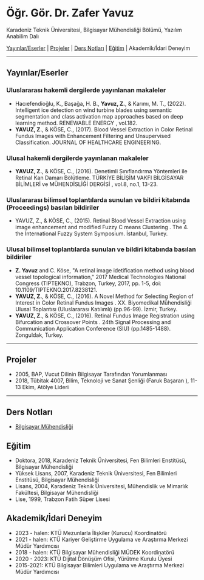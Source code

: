 # Öğr. Gör. Dr. Zafer Yavuz

Karadeniz Teknik Üniversitesi, Bilgisayar Mühendisliği Bölümü, Yazılım Anabilim Dalı


[Yayınlar/Eserler](#yayınlareserler) | [Projeler](#projeler) | [Ders Notları](#ders-notları) | [Eğitim](#eğitim) | Akademik/İdari Deneyim

---

## Yayınlar/Eserler

### Uluslararası hakemli dergilerde yayınlanan makaleler
* Hacıefendioğlu, K., Başağa, H. B., **Yavuz, Z.**,  & Karımı, M. T., (2022). Intelligent ice detection on wind turbine blades using semantic segmentation and class activation map approaches based on deep learning method.  RENEWABLE ENERGY , vol.182.
* **YAVUZ, Z.**,  & KÖSE, C., (2017). Blood Vessel Extraction in Color Retinal Fundus Images with Enhancement Filtering and Unsupervised Classification. JOURNAL OF HEALTHCARE ENGINEERING.

### Ulusal hakemli dergilerde yayınlanan makaleler
* **YAVUZ, Z.**,  & KÖSE, C., (2016). Denetimli Sınıflandırma Yöntemleri ile Retinal Kan Damarı Bölütleme.  TÜRKİYE BİLİŞİM VAKFI BİLGİSAYAR BİLİMLERİ ve MÜHENDİSLİĞİ DERGİSİ , vol.8, no.1, 13-23.

### Uluslararası bilimsel toplantılarda sunulan ve bildiri kitabında (Proceedings) basılan bildiriler
* YAVUZ, Z.,  & KÖSE, C., (2015).  Retinal Blood Vessel Extraction using image enhancement and modified Fuzzy C means Clustering . The 4. the International Fuzzy System Symposium. İstanbul, Turkey.

### Ulusal bilimsel toplantılarda sunulan ve bildiri kitabında basılan bildiriler
* **Z. Yavuz** and C. Köse, "A retinal image idetification method using blood vessel topological information," 2017 Medical Technologies National Congress (TIPTEKNO), Trabzon, Turkey, 2017, pp. 1-5, doi: 10.1109/TIPTEKNO.2017.8238121.
* **YAVUZ, Z.**,  & KÖSE, C., (2016).  A Novel Method for Selecting Region of Interest in Color Retinal Fundus Images . XX. Biyomedikal Mühendisliği Ulusal Toplantısı (Uluslararası Katılımlı) (pp.96-99). İzmir, Turkey.
* **YAVUZ, Z.**,  & KÖSE, C., (2016).  Retinal Fundus Image Registration using Bifurcation and Crossover Points . 24th Signal Processing and Communication Application Conference (SIU) (pp.1485-1488). Zonguldak, Turkey.

---

## Projeler
* 2005, BAP, Vucut Dilinin Bilgisayar Tarafından Yorumlanması
* 2018, Tübitak 4007, Bilim, Teknoloji ve Sanat Şenliği (Faruk Başaran ), 11-13 Ekim, Atölye Lideri

---

## Ders Notları
* [Bilgisayar Mühendisliği](https://docs.google.com/presentation/d/1PtVDap36UZq8Q9iqrNarl6PYPrBobbL2X1gVMyxP_pk/edit?usp=sharing)

## Eğitim
* Doktora, 2018, Karadeniz Teknik Üniversitesi, Fen Bilimleri Enstitüsü, Bilgisayar Mühendisliği
* Yüksek Lisans, 2007, Karadeniz Teknik Üniversitesi, Fen Bilimleri Enstitüsü, Bilgisayar Mühendisliği
* Lisans, 2004, Karadeniz Teknik Üniversitesi, Mühendislik ve Mimarlık Fakültesi, Bilgisayar Mühendisliği
* Lise, 1999, Trabzon Fatih Süper Lisesi

## Akademik/İdari Deneyim
* 2023 - halen: KTÜ Mezunlarla İlişkiler (Kurucu) Koordinatörü
* 2021 - halen: KTÜ Kariyer Geliştirme Uygulama ve Araştırma Merkezi Müdür Yardımcısı
* 2018 - halen: KTÜ Bilgisayar Mühendisliği MÜDEK Koordinatörü
* 2020 - 2023: KTÜ Dijital Dönüşüm Ofisi, Yürütme Kurulu Üyesi
* 2015-2021: KTÜ Bilgisayar Bilimleri Uygulama ve Araştırma Merkezi Müdür Yardımcısı
